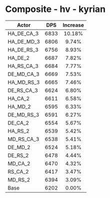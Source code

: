 # Composite - hv - kyrian
| Actor | DPS | Increase |
|---|:---:|:---:|
|HA_DE_CA_3|6833|10.18%|
|HA_DE_MD_3|6806|9.74%|
|HA_DE_RS_3|6756|8.93%|
|HA_DE_2|6687|7.82%|
|HA_RS_CA_3|6684|7.77%|
|DE_MD_CA_3|6669|7.53%|
|HA_MD_RS_3|6665|7.46%|
|DE_RS_CA_3|6624|6.80%|
|HA_CA_2|6611|6.58%|
|HA_MD_2|6595|6.33%|
|DE_MD_RS_3|6591|6.27%|
|DE_CA_2|6554|5.67%|
|HA_RS_2|6539|5.42%|
|MD_RS_CA_3|6538|5.41%|
|DE_MD_2|6524|5.18%|
|DE_RS_2|6478|4.44%|
|MD_CA_2|6470|4.32%|
|RS_CA_2|6417|3.47%|
|MD_RS_2|6394|3.09%|
|Base|6202|0.00%|
